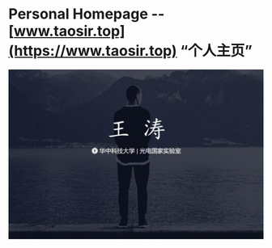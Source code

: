 # Personal Homepage -- [www.taosir.top](https://www.taosir.top) “个人主页”
![home_view](https://github.com/taosir/taosir.github.io/blob/master/assets/img/homepage.jpg)<br>


